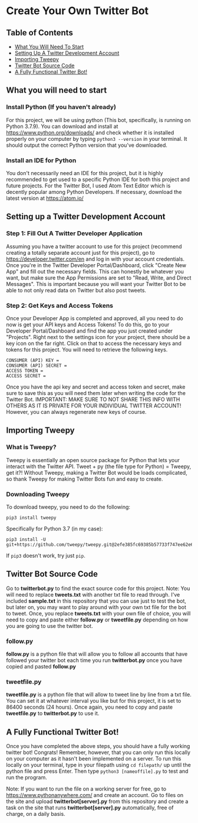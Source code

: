 # Create Your Own Twitter Bot
## Table of Contents
* [What You Will Need To Start](https://github.com/anish-jampana/Create-Your-Own-TwitterBot/blob/main/README.md#what-you-will-need-to-start)
* [Setting Up A Twitter Development Account](https://github.com/anish-jampana/Create-Your-Own-TwitterBot#setting-up-a-twitter-development-account)
* [Importing Tweepy](https://github.com/anish-jampana/Create-Your-Own-TwitterBot#importing-tweepy)
* [Twitter Bot Source Code](https://github.com/anish-jampana/Create-Your-Own-TwitterBot#twitter-bot-source-code)
* [A Fully Functional Twitter Bot!](https://github.com/anish-jampana/Create-Your-Own-TwitterBot/blob/main/README.md#a-fully-functional-twitter-bot)

## What you will need to start
### Install Python (If you haven't already)
For this project, we will be using python (This bot, specifically, is running on Python 3.7.9). You can download and install at https://www.python.org/downloads/ and check whether it is installed properly on your computer by typing ```python3 --version``` in your terminal. It should output the correct Python version that you've downloaded.

### Install an IDE for Python 
You don't necessarily need an IDE for this project, but it is highly recommended to get used to a specific Python IDE for both this project and future projects. For the Twitter Bot, I used Atom Text Editor which is decently popular among Python Developers. If necessary, download the latest version at https://atom.io/

## Setting up a Twitter Development Account
### Step 1: Fill Out A Twitter Developer Application
Assuming you have a twitter account to use for this project (recommend creating a totally separate account just for this project), go to https://developer.twitter.com/en and log in with your account credentials. Once you're in the Twitter Developer Portal/Dashboard, click "Create New App" and fill out the necessary fields. This can honestly be whatever you want, but make sure the App Permissions are set to "Read, Write, and Direct Messages". This is important because you will want your Twitter Bot to be able to not only read data on Twitter but also post tweets.

### Step 2: Get Keys and Access Tokens
Once your Developer App is completed and approved, all you need to do now is get your API keys and Access Tokens! To do this, go to your Developer Portal/Dashboard and find the app you just created under "Projects". Right next to the settings icon for your project, there should be a key icon on the far right. Click on that to access the necessary keys and tokens for this project. You will need to retrieve the following keys.

```
CONSUMER (API) KEY = 
CONSUMER (API) SECRET = 
ACCESS TOKEN = 
ACCESS SECRET = 
```
Once you have the api key and secret and access token and secret, make sure to save this as you will need them later when writing the code for the Twitter Bot. 
IMPORTANT: MAKE SURE TO NOT SHARE THIS INFO WITH OTHERS AS IT IS PRIVATE FOR YOUR INDIVIDUAL TWITTER ACCOUNT! However, you can always regenerate new keys of course.

## Importing Tweepy
### What is Tweepy?
Tweepy is essentially an open source package for Python that lets your interact with the Twitter API. Tweet + py (the file type for Python) = Tweepy, get it?! Without Tweepy, making a Twitter Bot would be loads complicated, so thank Tweepy for making Twitter Bots fun and easy to create. 

### Downloading Tweepy
To download tweepy, you need to do the following:
```
pip3 install tweepy
```
Specifically for Python 3.7 (in my case):
```
pip3 install -U git+https://github.com/tweepy/tweepy.git@2efe385fc69385b57733f747ee62e6be12a1338b
```
If ```pip3``` doesn't work, try just ```pip```.

## Twitter Bot Source Code
Go to **twitterbot.py** to find the exact source code for this project. 
Note: You will need to replace **tweets.txt** with another txt file to read through. I've included **sample.txt** in this repository that you can use just to test the bot, but later on, you may want to play around with your own txt file for the bot to tweet. Once, you replace **tweets.txt** with your own file of choice, you will need to copy and paste either **follow.py** or **tweetfile.py** depending on how you are going to use the twitter bot.

### follow.py
**follow.py** is a python file that will allow you to follow all accounts that have followed your twitter bot each time you run **twitterbot.py** once you have copied and pasted **follow.py**

### tweetfile.py
**tweetfile.py** is a python file that will allow to tweet line by line from a txt file. You can set it at whatever interval you like but for this project, it is set to 86400 seconds (24 hours). Once again, you need to copy and paste **tweetfile.py** to **twitterbot.py** to use it.

## A Fully Functional Twitter Bot!
Once you have completed the above steps, you should have a fully working twitter bot! Congrats! Remember, however, that you can only run this locally on your computer as it hasn't been implemented on a server. To run this locally on your terminal, type in your filepath using ```cd filepath/``` up until the python file and press Enter. Then type ```python3 [nameoffile].py``` to test and run the program. 

Note: If you want to run the file on a working server for free, go to https://www.pythonanywhere.com/ and create an account. Go to files on the site and upload **twitterbot[server].py** from this repository and create a task on the site that runs **twitterbot[server].py** automatically, free of charge, on a daily basis.
